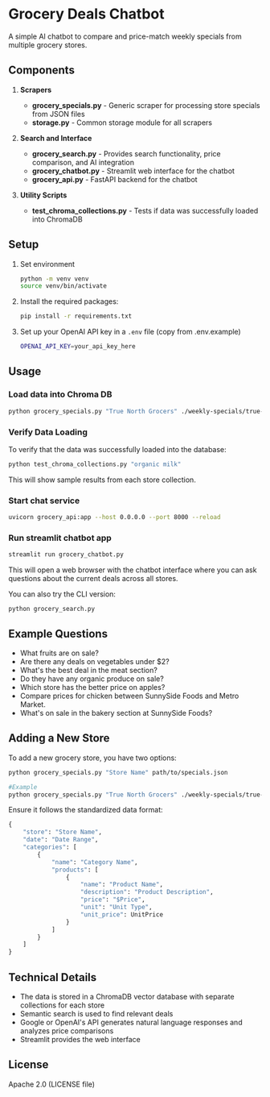 # Grocery Deals Chatbot

A simple AI chatbot to compare and price-match weekly specials from multiple grocery stores.

## Components

1. **Scrapers**
   - **grocery_specials.py** - Generic scraper for processing store specials from JSON files
   - **storage.py** - Common storage module for all scrapers

2. **Search and Interface**
   - **grocery_search.py** - Provides search functionality, price comparison, and AI integration
   - **grocery_chatbot.py** - Streamlit web interface for the chatbot
   - **grocery_api.py** - FastAPI backend for the chatbot

3. **Utility Scripts**
   - **test_chroma_collections.py** - Tests if data was successfully loaded into ChromaDB

## Setup

1. Set environment
   ```bash
   python -m venv venv
   source venv/bin/activate
   ```

2. Install the required packages:
   ```bash
   pip install -r requirements.txt
   ```

3. Set up your OpenAI API key in a `.env` file (copy from .env.example)
   ```bash
   OPENAI_API_KEY=your_api_key_here
   ```

## Usage

### Load data into Chroma DB
```bash
python grocery_specials.py "True North Grocers" ./weekly-specials/true-north-grocers.json
```

### Verify Data Loading

To verify that the data was successfully loaded into the database:
```bash
python test_chroma_collections.py "organic milk"
```

This will show sample results from each store collection.

### Start chat service

```bash
uvicorn grocery_api:app --host 0.0.0.0 --port 8000 --reload
```

### Run streamlit chatbot app

```bash
streamlit run grocery_chatbot.py
```

This will open a web browser with the chatbot interface where you can ask questions about the current deals across all stores.

You can also try the  CLI version:
```
python grocery_search.py
```

## Example Questions

- What fruits are on sale?
- Are there any deals on vegetables under $2?
- What's the best deal in the meat section?
- Do they have any organic produce on sale?
- Which store has the better price on apples?
- Compare prices for chicken between SunnySide Foods and Metro Market.
- What's on sale in the bakery section at SunnySide Foods?

## Adding a New Store

To add a new grocery store, you have two options:

```bash
python grocery_specials.py "Store Name" path/to/specials.json

#Example
python grocery_specials.py "True North Grocers" ./weekly-specials/true-north-grocers.json
```

Ensure it follows the standardized data format:
   ```python
   {
       "store": "Store Name",
       "date": "Date Range",
       "categories": [
           {
               "name": "Category Name",
               "products": [
                   {
                       "name": "Product Name",
                       "description": "Product Description",
                       "price": "$Price",
                       "unit": "Unit Type",
                       "unit_price": UnitPrice
                   }
               ]
           }
       ]
   }
   ```

## Technical Details

- The data is stored in a ChromaDB vector database with separate collections for each store
- Semantic search is used to find relevant deals
- Google or OpenAI's API generates natural language responses and analyzes price comparisons
- Streamlit provides the web interface

## License
Apache 2.0 (LICENSE file)